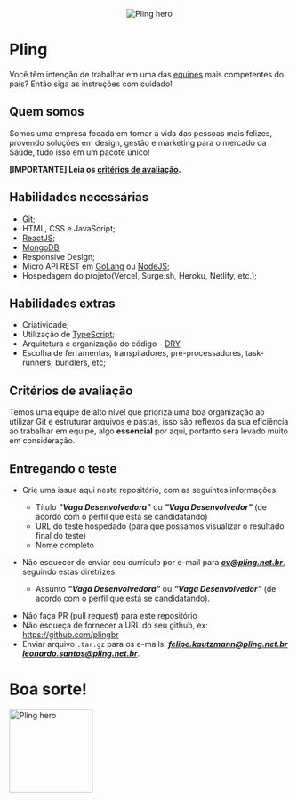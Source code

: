 <p align="center">
<img alt="Pling hero" src="https://media-exp1.licdn.com/dms/image/C4D16AQGzSs3H3Aixuw/profile-displaybackgroundimage-shrink_350_1400/0?e=1605139200&v=beta&t=lORTexlONdOharbt61MPyWErrGWRUSgEcmZligGZCGw">
</p>

# Pling

Você têm intenção de trabalhar em uma das <a target="_blank" href="https://www.pling.net.br/nosso-time">equipes</a> mais competentes do país? Então siga as instruções com cuidado!

## Quem somos
Somos uma empresa focada em tornar a vida das pessoas mais felizes, provendo soluções em design, gestão e marketing para o mercado da Saúde, tudo isso em um pacote único!

**[IMPORTANTE] Leia os [critérios de avaliação](#critérios-de-avaliação).**

## Habilidades necessárias
* [Git](https://git-scm.com/);
* HTML, CSS e JavaScript;
* [ReactJS](https://reactjs.org/);
* [MongoDB](https://docs.mongodb.com/);
* Responsive Design;
* Micro API REST em [GoLang](https://golang.org/) ou [NodeJS](https://nodejs.org/);
* Hospedagem do projeto(Vercel, Surge.sh, Heroku, Netlify, etc.);

## Habilidades extras

* Criatividade;
* Utilização de [TypeScript](https://www.typescriptlang.org/);
* Arquitetura e organização do código - [DRY](https://webstandardssherpa.com/reviews/think-modularly);
* Escolha de ferramentas, transpiladores, pré-processadores, task-runners, bundlers, etc;

## Critérios de avaliação
Temos uma equipe de alto nível que prioriza uma boa organização ao utilizar Git e estruturar arquivos e pastas, isso são reflexos da sua eficiência ao trabalhar em equipe, algo **essencial** por aqui, portanto será levado muito em consideração.

## Entregando o teste

* Crie uma issue aqui neste repositório, com as seguintes informações:
  * Título _**"Vaga Desenvolvedora"**_ ou _**"Vaga Desenvolvedor"**_ (de acordo com o perfil que está se candidatando)
  * URL do teste hospedado (para que possamos visualizar o resultado final do teste)
  * Nome completo

* Não esquecer de enviar seu currículo por e-mail para _**cv@pling.net.br**_, seguindo estas diretrizes:
  * Assunto _**"Vaga Desenvolvedora"**_ ou _**"Vaga Desenvolvedor"**_ (de acordo com o perfil que está se candidatando).
  
- Não faça PR (pull request) para este repositório 
- Não esqueça de fornecer a URL do seu github, ex: https://github.com/plingbr
- Enviar arquivo `.tar.gz` para os e-mails: _**felipe.kautzmann@pling.net.br**_ _**leonardo.santos@pling.net.br**_.

# Boa sorte!

<a href="https://www.pling.net.br" target="_blank"><img width="150" alt="Pling hero" src="https://crors.org.br/wp-content/uploads/2019/08/pling-.png"/></a>

